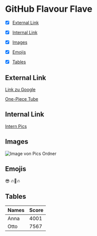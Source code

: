 # GitHub Flavour Flave

- [x] [External Link](#external-link)
- [x] [Internal Link](#internal-link)
- [x] [Images](#images)
- [x] [Emojis](#emojis)
- [x] [Tables](#tables)


## External Link <a name="external-link"></a>
[Link zu Google](https://www.google.com) 

[One-Piece Tube](https://onepiece-tube.com/anime/episoden-streams)
## Internal Link <a name="internal-link"></a>

[Intern Pics](https://github.com/BenniDci/authoring/tree/main/Pictures/Screenshots)
## Images <a name="images"></a>

![Image von Pics Ordner](https://github.com/BenniDci/authoring/blob/main/Pictures/Screenshots/Screenshot%20from%202023-09-29%2015-27-22.png?raw=true)

## Emojis <a name="emojis"></a>
:sunglasses: :fire::blue_heart::fire:

## Tables <a name="tables"></a>

| Names | Score |
|-------|-------|
| Anna  | 4001  |
| Otto  | 7567  |
